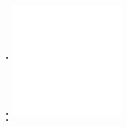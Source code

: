 - ![Learning Feature Relevance Through Step Size Adaptation in Temporal-Difference Learning.pdf](../assets/Learning_Feature_Relevance_Through_Step_Size_Adaptation_in_Temporal-Difference_Learning_1672627208047_0.pdf)
- ![TIDBD- Adapting Temporal-difference Step-sizes Through Stochastic Meta-descent.pdf](../assets/TIDBD-_Adapting_Temporal-difference_Step-sizes_Through_Stochastic_Meta-descent_1672627212590_0.pdf)
-